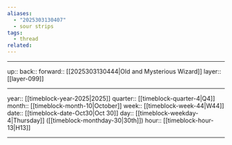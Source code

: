 ```yaml
---
aliases:
  - "2025303130407"
  - sour strips
tags:
  - thread
related:
---
```




***

up:: 
back:: 
forward:: [[2025303130444|Old and Mysterious Wizard]]
layer:: [[layer-099]]

***

year:: [[timeblock-year-2025|2025]]
quarter:: [[timeblock-quarter-4|Q4]]
month:: [[timeblock-month-10|October]]
week:: [[timeblock-week-44|W44]]
date:: [[timeblock-date-Oct30|Oct 30]]
day:: [[timeblock-weekday-4|Thursday]] ([[timeblock-monthday-30|30th]])
hour:: [[timeblock-hour-13|H13]]

***
